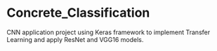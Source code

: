 # Concrete_Classification
CNN application project using Keras framework to implement Transfer Learning and apply ResNet and VGG16 models. 
